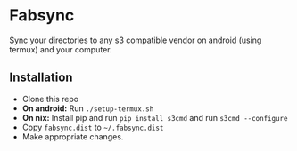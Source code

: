 # Fabsync

Sync your directories to any s3 compatible vendor on android (using termux) and your computer.

## Installation

* Clone this repo
* **On android:**  Run `./setup-termux.sh`
* **On nix:** Install pip and run `pip install s3cmd` and run `s3cmd --configure`
* Copy `fabsync.dist` to `~/.fabsync.dist`
* Make appropriate changes.
